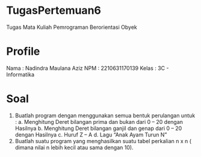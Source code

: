 # TugasPertemuan6
Tugas Mata Kuliah Pemrograman Berorientasi Obyek

# Profile
Nama  : Nadindra Maulana Aziz
NPM   : 2210631170139
Kelas : 3C - Informatika

# Soal
1. Buatlah program dengan menggunakan semua bentuk perulangan untuk :
    a. Menghitung Deret bilangan prima dan bukan dari 0 – 20 dengan Hasilnya
    b. Menghitung Deret bilangan ganjil dan genap dari 0 – 20 dengan Hasilnya
    c. Huruf Z – A
    d. Lagu “Anak Ayam Turun N”
2. Buatlah suatu program yang menghasilkan suatu tabel perkalian n x n ( dimana nilai n lebih kecil atau sama dengan 10).
